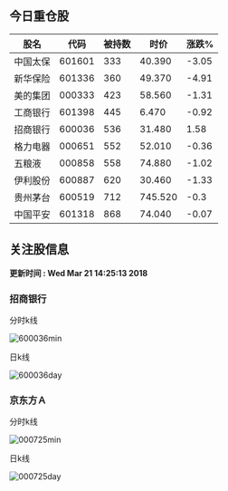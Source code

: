
## 今日重仓股 

|股名|代码|被持数|时价|涨跌%|
|---|---|---|---|---|
|中国太保|601601|333|40.390|-3.05|
|新华保险|601336|360|49.370|-4.91|
|美的集团|000333|423|58.560|-1.31|
|工商银行|601398|445|6.470|-0.92|
|招商银行|600036|536|31.480|1.58|
|格力电器|000651|552|52.010|-0.36|
|五粮液|000858|558|74.880|-1.02|
|伊利股份|600887|620|30.460|-1.33|
|贵州茅台|600519|712|745.520|-0.3|
|中国平安|601318|868|74.040|-0.07|

## 关注股信息
**更新时间 : Wed Mar 21 14:25:13 2018**
### 招商银行 
分时k线

![600036min](http://image.sinajs.cn/newchart/min/n/sh600036.gif)

日k线

![600036day](http://image.sinajs.cn/newchart/daily/n/sh600036.gif)

### 京东方Ａ 
分时k线

![000725min](http://image.sinajs.cn/newchart/min/n/sz000725.gif)

日k线

![000725day](http://image.sinajs.cn/newchart/daily/n/sz000725.gif)
